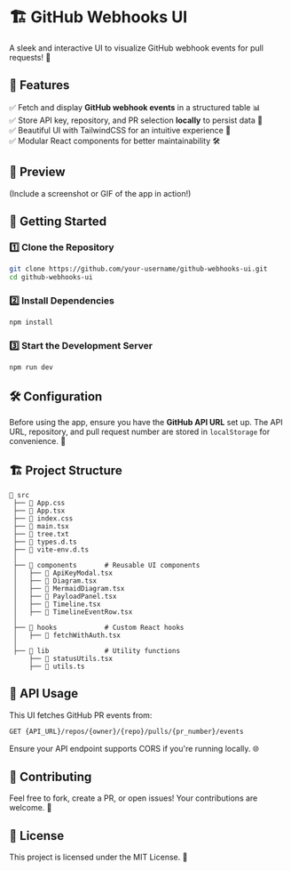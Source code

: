 # 🏗️ GitHub Webhooks UI

A sleek and interactive UI to visualize GitHub webhook events for pull requests! 🚀

## 🎯 Features

✅ Fetch and display **GitHub webhook events** in a structured table 📊  
✅ Store API key, repository, and PR selection **locally** to persist data 💾  
✅ Beautiful UI with TailwindCSS for an intuitive experience 🎨  
✅ Modular React components for better maintainability 🛠️

## 📸 Preview

(Include a screenshot or GIF of the app in action!)

## 🚀 Getting Started

### 1️⃣ Clone the Repository

```sh
git clone https://github.com/your-username/github-webhooks-ui.git
cd github-webhooks-ui
```

### 2️⃣ Install Dependencies

```sh
npm install
```

### 3️⃣ Start the Development Server

```sh
npm run dev
```

## 🛠️ Configuration

Before using the app, ensure you have the **GitHub API URL** set up. The API URL, repository, and pull request number are stored in `localStorage` for convenience. 🎯

## 🏗️ Project Structure

```
📂 src
 ├── 📄 App.css
 ├── 📄 App.tsx
 ├── 📄 index.css
 ├── 📄 main.tsx
 ├── 📄 tree.txt
 ├── 📄 types.d.ts
 ├── 📄 vite-env.d.ts
 │
 ├── 📂 components       # Reusable UI components
 │   ├── 📄 ApiKeyModal.tsx
 │   ├── 📄 Diagram.tsx
 │   ├── 📄 MermaidDiagram.tsx
 │   ├── 📄 PayloadPanel.tsx
 │   ├── 📄 Timeline.tsx
 │   ├── 📄 TimelineEventRow.tsx
 │
 ├── 📂 hooks            # Custom React hooks
 │   ├── 📄 fetchWithAuth.tsx
 │
 ├── 📂 lib              # Utility functions
     ├── 📄 statusUtils.tsx
     ├── 📄 utils.ts
```

## 📡 API Usage

This UI fetches GitHub PR events from:

```bash
GET {API_URL}/repos/{owner}/{repo}/pulls/{pr_number}/events
```

Ensure your API endpoint supports CORS if you're running locally. 🌐

## 🤝 Contributing

Feel free to fork, create a PR, or open issues! Your contributions are welcome. 💙

## 📜 License

This project is licensed under the MIT License. 📄
